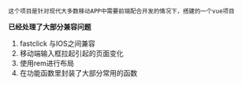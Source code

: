```
这个项目是针对现代大多数移动APP中需要前端配合开发的情况下，搭建的一个vue项目
```

**已经处理了大部分兼容问题**
1. fastclick 与IOS之间兼容
2. 移动端输入框拉起引起的页面变化
3. 使用rem进行布局
4. 在功能函数里封装了大部分常用的函数

